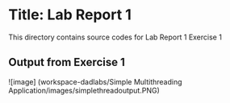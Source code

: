 # Title: Lab Report 1
This directory contains source codes for Lab Report 1 Exercise 1
## Output from Exercise 1

![image]
(workspace-dadlabs/Simple Multithreading Application/images/simplethreadoutput.PNG)

